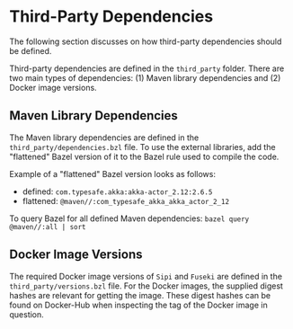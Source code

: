 # Third-Party Dependencies

The following section discusses on how third-party dependencies should be defined.

Third-party dependencies are defined in the `third_party` folder. There are
two main types of dependencies: (1) Maven library dependencies and (2) Docker
image versions.

## Maven Library Dependencies

The Maven library dependencies are defined in the `third_party/dependencies.bzl`
file. To use the external libraries, add the "flattened" Bazel version of it to
the Bazel rule used to compile the code.

Example of a "flattened" Bazel version looks as follows:

- defined: `com.typesafe.akka:akka-actor_2.12:2.6.5`
- flattened: `@maven//:com_typesafe_akka_akka_actor_2_12`

To query Bazel for all defined Maven dependencies: `bazel query @maven//:all | sort`

## Docker Image Versions

The required Docker image versions of `Sipi` and `Fuseki` are defined in the
`third_party/versions.bzl` file. For the Docker images, the supplied digest
hashes are relevant for getting the image. These digest hashes can be found
on Docker-Hub when inspecting the tag of the Docker image in question.
